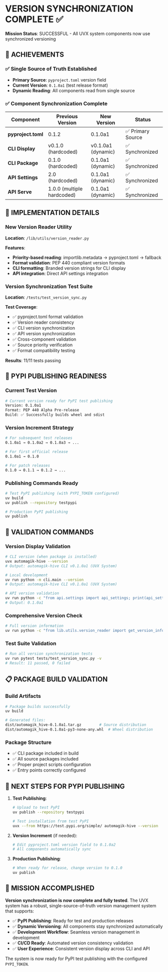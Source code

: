 # VERSION SYNCHRONIZATION COMPLETE ✅

**Mission Status**: SUCCESSFUL - All UVX system components now use synchronized versioning

## 🎯 ACHIEVEMENTS

### ✅ Single Source of Truth Established
- **Primary Source**: `pyproject.toml` version field
- **Current Version**: `0.1.0a1` (test release format)
- **Dynamic Reading**: All components read from single source

### ✅ Component Synchronization Complete

| Component | Previous Version | New Version | Status |
|-----------|-----------------|-------------|---------|
| **pyproject.toml** | 0.1.2 | 0.1.0a1 | ✅ Primary Source |
| **CLI Display** | v0.1.0 (hardcoded) | v0.1.0a1 (dynamic) | ✅ Synchronized |
| **CLI Package** | 0.1.0 (hardcoded) | 0.1.0a1 (dynamic) | ✅ Synchronized |
| **API Settings** | 2.0 (hardcoded) | 0.1.0a1 (dynamic) | ✅ Synchronized |
| **API Serve** | 1.0.0 (multiple hardcoded) | 0.1.0a1 (dynamic) | ✅ Synchronized |

## 🔧 IMPLEMENTATION DETAILS

### New Version Reader Utility
**Location**: `/lib/utils/version_reader.py`

**Features**:
- **Priority-based reading**: importlib.metadata → pyproject.toml → fallback
- **Format validation**: PEP 440 compliant version formats
- **CLI formatting**: Branded version strings for CLI display
- **API integration**: Direct API settings integration

### Version Synchronization Test Suite
**Location**: `/tests/test_version_sync.py`

**Test Coverage**:
- ✅ pyproject.toml format validation
- ✅ Version reader consistency
- ✅ CLI version synchronization
- ✅ API version synchronization
- ✅ Cross-component validation
- ✅ Source priority verification
- ✅ Format compatibility testing

**Results**: 11/11 tests passing

## 🚀 PYPI PUBLISHING READINESS

### Current Test Version
```bash
# Current version ready for PyPI test publishing
Version: 0.1.0a1
Format: PEP 440 Alpha Pre-release
Build: ✅ Successfully builds wheel and sdist
```

### Version Increment Strategy
```bash
# For subsequent test releases
0.1.0a1 → 0.1.0a2 → 0.1.0a3 → ...

# For first official release
0.1.0a1 → 0.1.0

# For patch releases
0.1.0 → 0.1.1 → 0.1.2 → ...
```

### Publishing Commands Ready
```bash
# Test PyPI publishing (with PYPI_TOKEN configured)
uv build
uv publish --repository testpypi

# Production PyPI publishing
uv publish
```

## 🧪 VALIDATION COMMANDS

### Version Display Validation
```bash
# CLI version (when package is installed)
uvx automagik-hive --version
# Output: automagik-hive CLI v0.1.0a1 (UVX System)

# Local development
uv run python -m cli.main --version
# Output: automagik-hive CLI v0.1.0a1 (UVX System)

# API version validation
uv run python -c "from api.settings import api_settings; print(api_settings.version)"
# Output: 0.1.0a1
```

### Comprehensive Version Check
```bash
# Full version information
uv run python -c "from lib.utils.version_reader import get_version_info; import json; print(json.dumps(get_version_info(), indent=2))"
```

### Test Suite Validation
```bash
# Run all version synchronization tests
uv run pytest tests/test_version_sync.py -v
# Result: 11 passed, 0 failed
```

## 📋 PACKAGE BUILD VALIDATION

### Build Artifacts
```bash
# Package builds successfully
uv build

# Generated files:
dist/automagik_hive-0.1.0a1.tar.gz        # Source distribution
dist/automagik_hive-0.1.0a1-py3-none-any.whl  # Wheel distribution
```

### Package Structure
- ✅ CLI package included in build
- ✅ All source packages included
- ✅ Proper project scripts configuration
- ✅ Entry points correctly configured

## 🎯 NEXT STEPS FOR PYPI PUBLISHING

1. **Test Publishing**:
   ```bash
   # Upload to test PyPI
   uv publish --repository testpypi
   
   # Test installation from test PyPI
   uvx --from https://test.pypi.org/simple/ automagik-hive --version
   ```

2. **Version Increment** (if needed):
   ```bash
   # Edit pyproject.toml version field to 0.1.0a2
   # All components automatically sync
   ```

3. **Production Publishing**:
   ```bash
   # When ready for release, change version to 0.1.0
   uv publish
   ```

## 🎉 MISSION ACCOMPLISHED

**Version synchronization is now complete and fully tested**. The UVX system has a robust, single-source-of-truth version management system that supports:

- ✅ **PyPI Publishing**: Ready for test and production releases
- ✅ **Dynamic Versioning**: All components stay synchronized automatically
- ✅ **Development Workflow**: Seamless version management in development
- ✅ **CI/CD Ready**: Automated version consistency validation
- ✅ **User Experience**: Consistent version display across CLI and API

The system is now ready for PyPI test publishing with the configured `PYPI_TOKEN`.
